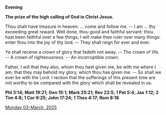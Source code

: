 **Evening**

**The prize of the high calling of God in Christ Jesus.**
 
Thou shalt have treasure in heaven: ... come and follow me. -- I am ... thy exceeding great reward. Well done, thou good and faithful servant: thou hast been faithful over a few things, I will make thee ruler over many things: enter thou into the joy of thy lord. -- They shall reign for ever and ever.
 
Ye shall receive a crown of glory that fadeth not away. -- The crown of life. -- A crown of righteousness. -- An incorruptible crown.
 
Father, I will that they also, whom thou hast given me, be with me where I am; that they may behold my glory, which thou has given me. -- So shall we ever be with the Lord. I reckon that the sufferings of this present time are not worthy to be compared with the glory which shall be revealed in us.  

**Phl 3:14; Matt 19:21; Gen 15:1; Mark 25:21; Rev 22:5; 1 Pet 5:4; Jas 1:12; 2 Tim 4:8; 1 Cor 9:25; John 17:24; 1 Thes 4:17; Rom 8:18**

[Monday 03-March, 2025](https://t.me/daily_light)

